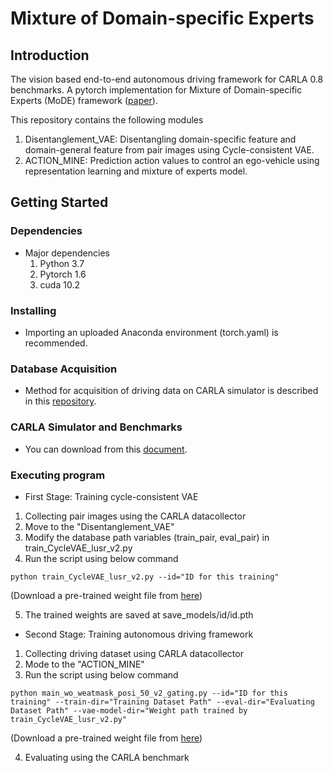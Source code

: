 # Mixture of Domain-specific Experts
## Introduction
The vision based end-to-end autonomous driving framework for CARLA 0.8 benchmarks.
A pytorch implementation for Mixture of Domain-specific Experts (MoDE) framework ([paper](https://ojs.aaai.org/index.php/AAAI/article/view/20000)).

This repository contains the following modules
 1. Disentanglement_VAE: Disentangling domain-specific feature and domain-general feature from pair images using Cycle-consistent VAE.
 2. ACTION_MINE: Prediction action values to control an ego-vehicle using representation learning and mixture of experts model.
 
## Getting Started

### Dependencies
* Major dependencies
  1. Python 3.7
  2. Pytorch 1.6
  3. cuda 10.2
 
### Installing
* Importing an uploaded Anaconda environment (torch.yaml) is recommended.

### Database Acquisition
* Method for acquisition of driving data on CARLA simulator is described in this [repository](https://github.com/carla-simulator/data-collector).

### CARLA Simulator and Benchmarks
* You can download from this [document](https://carla.org/2018/04/23/release-0.8.2/).

### Executing program
* First Stage: Training cycle-consistent VAE 
 1. Collecting pair images using the CARLA datacollector
 2. Move to the "Disentanglement_VAE"
 3. Modify the database path variables (train_pair, eval_pair) in train_CycleVAE_lusr_v2.py 
 4. Run the script using below command
```
python train_CycleVAE_lusr_v2.py --id="ID for this training"
```
  (Download a pre-trained weight file from [here](https://drive.google.com/file/d/1RtiwGAgRMl5Lpd5fyAA7cQbODWOIBqD6/view?usp=sharing))
 
 5. The trained weights are saved at save_models/id/id.pth
 

* Second Stage: Training autonomous driving framework
 1. Collecting driving dataset using CARLA datacollector
 2. Mode to the "ACTION_MINE"
 3. Run the script using below command
```
python main_wo_weatmask_posi_50_v2_gating.py --id="ID for this training" --train-dir="Training Dataset Path" --eval-dir="Evaluating Dataset Path" --vae-model-dir="Weight path trained by train_CycleVAE_lusr_v2.py"
```
  (Download a pre-trained weight file from [here](https://drive.google.com/file/d/1TyPY5pT7hANtXGsH5VAKauxdWkBLLUrI/view?usp=sharing))
 
4. Evaluating using the CARLA benchmark
